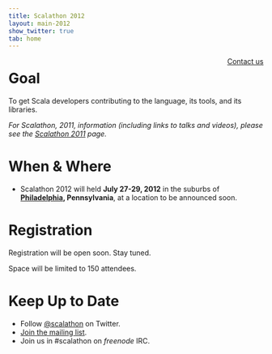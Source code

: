 ```yaml
---
title: Scalathon 2012
layout: main-2012
show_twitter: true
tab: home
---
```


<div style="float: right"><a href="contact.html">Contact us</a></div>

# Goal

To get Scala developers contributing to the language, its tools, and its
libraries.

*For Scalathon, 2011, information (including links to talks and videos), please
see the [Scalathon 2011](/2011/) page.*

# When & Where

* Scalathon 2012 will held **July 27-29, 2012** in the suburbs of
  **[Philadelphia](http://en.wikipedia.org/wiki/Philadelphia), Pennsylvania**,
  at a location to be announced soon.

# Registration

Registration will be open soon. Stay tuned.

Space will be limited to 150 attendees.

# Keep Up to Date

* Follow [@scalathon](http://twitter.com/#!/scalathon) on Twitter.
* [Join the mailing list](http://groups.google.com/group/scalathon).
* Join us in #scalathon on *freenode* IRC.
